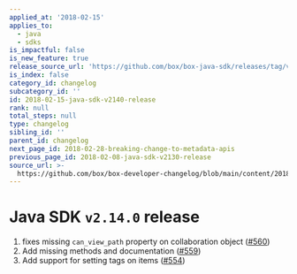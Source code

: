 ```yaml
---
applied_at: '2018-02-15'
applies_to:
  - java
  - sdks
is_impactful: false
is_new_feature: true
release_source_url: 'https://github.com/box/box-java-sdk/releases/tag/v2.14.0'
is_index: false
category_id: changelog
subcategory_id: ''
id: 2018-02-15-java-sdk-v2140-release
rank: null
total_steps: null
type: changelog
sibling_id: ''
parent_id: changelog
next_page_id: 2018-02-28-breaking-change-to-metadata-apis
previous_page_id: 2018-02-08-java-sdk-v2130-release
source_url: >-
  https://github.com/box/box-developer-changelog/blob/main/content/2018/02-15-java-sdk-v2140-release.md
---
```

# Java SDK `v2.14.0` release

1. fixes missing `can_view_path` property on collaboration object ([#560](https://github.com/box/box-java-sdk/pull/560))
2. Add missing methods and documentation ([#559](https://github.com/box/box-java-sdk/pull/559))
3. Add support for setting tags on items ([#554](https://github.com/box/box-java-sdk/pull/554))